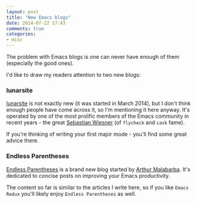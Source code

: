 ```yaml
---
layout: post
title: "New Emacs blogs"
date: 2014-07-22 17:43
comments: true
categories:
- misc
---
```


The problem with Emacs blogs is one can never have enough of them (especially the good ones).

I'd like to draw my readers attention to two new blogs:

### lunarsite

[lunarsite](http://www.lunaryorn.com/) is not exactly new (it was
started in March 2014), but I don't think enough people have come
across it, so I'm mentioning it here anyway. It's operated by one of
the most prolific members of the Emacs community in recent years - the
great [Sebastian Wiesner](http://www.lunaryorn.com/pages/about.html)
(of `flycheck` and `cask` fame).

If you're thinking of writing your first major mode - you'll find some
great advice there.

### Endless Parentheses

[Endless Parentheses](http://endlessparentheses.com/) is a brand new blog started by
[Arthur Malabarba](https://github.com/Bruce-Connor). It's dedicated to
concise posts on improving your Emacs productivity.

The content so far is similar to the articles I write here, so if you like `Emacs Redux`
you'll likely enjoy `Endless Parentheses` as well.
